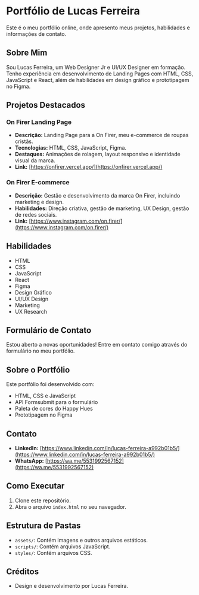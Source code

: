 # Portfólio de Lucas Ferreira

Este é o meu portfólio online, onde apresento meus projetos, habilidades e informações de contato.

## Sobre Mim

Sou Lucas Ferreira, um Web Designer Jr e UI/UX Designer em formação. Tenho experiência em desenvolvimento de Landing Pages com HTML, CSS, JavaScript e React, além de habilidades em design gráfico e prototipagem no Figma.

## Projetos Destacados

### On Firer Landing Page

* **Descrição:** Landing Page para a On Firer, meu e-commerce de roupas cristãs.
* **Tecnologias:** HTML, CSS, JavaScript, Figma.
* **Destaques:** Animações de rolagem, layout responsivo e identidade visual da marca.
* **Link:** [https://onfirer.vercel.app/](https://onfirer.vercel.app/)

### On Firer E-commerce

* **Descrição:** Gestão e desenvolvimento da marca On Firer, incluindo marketing e design.
* **Habilidades:** Direção criativa, gestão de marketing, UX Design, gestão de redes sociais.
* **Link:** [https://www.instagram.com/on.firer/](https://www.instagram.com/on.firer/)

## Habilidades

* HTML
* CSS
* JavaScript
* React
* Figma
* Design Gráfico
* UI/UX Design
* Marketing
* UX Research

## Formulário de Contato

Estou aberto a novas oportunidades! Entre em contato comigo através do formulário no meu portfólio.

## Sobre o Portfólio

Este portfólio foi desenvolvido com:

* HTML, CSS e JavaScript
* API Formsubmit para o formulário
* Paleta de cores do Happy Hues
* Prototipagem no Figma

## Contato

* **LinkedIn:** [https://www.linkedin.com/in/lucas-ferreira-a992b01b5/](https://www.linkedin.com/in/lucas-ferreira-a992b01b5/)
* **WhatsApp:** [https://wa.me/5531992567152](https://wa.me/5531992567152)

## Como Executar

1.  Clone este repositório.
2.  Abra o arquivo `index.html` no seu navegador.

## Estrutura de Pastas

* `assets/`: Contém imagens e outros arquivos estáticos.
* `scripts/`: Contém arquivos JavaScript.
* `styles/`: Contém arquivos CSS.

## Créditos

* Design e desenvolvimento por Lucas Ferreira.

